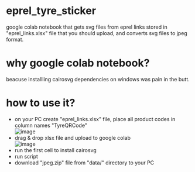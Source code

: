 # eprel_tyre_sticker
google colab notebook that gets svg files from eprel links stored in "eprel_links.xlsx" file that you should upload, and converts svg files to jpeg format.

# why google colab notebook?
beacuse installling cairosvg dependencies on windows was pain in the butt.

# how to use it?
* on your PC create "eprel_links.xlsx" file, place all product codes in column names "TyreQRCode"<br> 
![image](https://github.com/MarkoNovi/eprel_tyre_sticker/assets/76423352/68dce67f-e1c1-40ea-8b79-68fb6da8523d)
* drag & drop xlsx file and upload to google colab<br>
![image](https://github.com/MarkoNovi/eprel_tyre_sticker/assets/76423352/a3951bd3-8061-46bc-9475-a1cfbd22ffa0)
* run the first cell to install cairosvg
* run script
* download "jpeg.zip" file from "data/" directory to your PC

